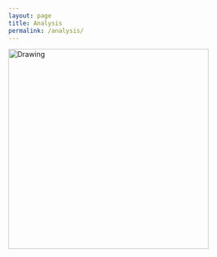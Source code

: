```yaml
---
layout: page
title: Analysis
permalink: /analysis/
---
```


<img src="assets/index.html" alt="Drawing" style="width: 400px;"/>  <br>
